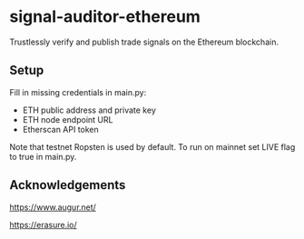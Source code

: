 # signal-auditor-ethereum
Trustlessly verify and publish trade signals on the Ethereum blockchain.

## Setup
Fill in missing credentials in main.py:
* ETH public address and private key
* ETH node endpoint URL
* Etherscan API token

Note that testnet Ropsten is used by default. To run on mainnet set LIVE flag to true in main.py.

## Acknowledgements
https://www.augur.net/

https://erasure.io/
